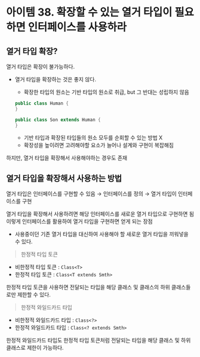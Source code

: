 # 아이템 38. 확장할 수 있는 열거 타입이 필요하면 인터페이스를 사용하라

## 열거 타입 확장?

열거 타입은 확장이 불가능하다.

- 열거 타입을 확장하는 것은 좋지 않다.

  - 확장한 타입의 원소는 기반 타입의 원소로 취급, but 그 반대는 성립하지 않음

  ```java
  public class Human {
  }

  public class Son extends Human {
  }
  ```

  - 기반 타입과 확장된 타입들의 원소 모두를 순회할 수 있는 방법 X
  - 확장성을 높이려면 고려해야할 요소가 늘어나 설계와 구현이 복잡해짐

하지만, 열거 타입을 확장해서 사용해야하는 경우도 존재

## 열거 타입을 확장해서 사용하는 방법

열거 타입은 인터페이스를 구현할 수 있음
→ 인터페이스를 정의
→ 열거 타입이 인터페이스를 구현

열거 타입을 확장해서 사용하려면 해당 인터페이스를 새로운 열거 타입으로 구현하면 됨
이렇게 인터페이스를 활용하여 열거 타입을 구현하면 얻게 되는 장점

- 사용중이던 기존 열거 타입을 대신하여 사용해야 할 새로운 열거 타입을 끼워넣을 수 있다.

> 한정적 타입 토큰

- 비한정적 타입 토큰 : `Class<T>`
- 한정적 타입 토큰 : `Class<T extends Smth>`

한정적 타입 토큰을 사용하면 전달되는 타입을 해당 클래스 및 클래스의 하위 클래스들로만 제한할 수 있다.

> 한정적 와일드카드 타입

- 비한정적 와일드카드 타입 : `Class<?>`
- 한정적 와일드카드 타입 : `Class<? extends Smth>`

한정적 와일드카드 타입도 한정적 타입 토큰처럼 전달되는 타입을 해당 클래스 및 하위 클래스로 제한이 가능하다.
